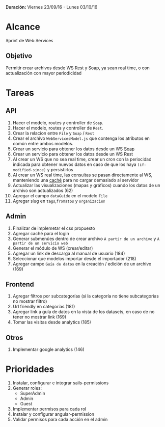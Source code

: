 **Duración:** Viernes 23/09/16 - Lunes 03/10/16

# Alcance
Sprint de Web Services

## Objetivo
Permitir crear archivos desde WS Rest y Soap, ya sean real time, o con actualización con mayor periodicidad

# Tareas

## API
1. Hacer el modelo, routes y controller de `Soap`.
2. Hacer el modelo, routes y controller de `Rest`.
3. Crear la relacion entre `File` y `Soap` / `Rest`
4. Crear el archivo `WebServicesModel.js` que contenga los atributos en común entre ambos modelos.
5. Crear un servicio para obtener los datos desde un WS [Soap](https://github.com/vpulim/node-soap)
6. Crear un servicio para obtener los datos desde un WS Rest
7. Al crear un WS que no sea real time, crear un cron con la periocidad indicada para obtener nuevos datos
 en caso de que los haya `(if-modified-since)` y persistirlos
8. Al crear un WS real time, las consultas se pasan directamente al WS,
 manteniendo una [caché](https://github.com/ptarjan/node-cache) para no cargar demasiado al servidor
9. Actualizar las visualizaciones (mapas y gráficos) cuando los datos de un archivo son actualizados (62)
10. Agregar el campo `dataGuide` en el modelo `File`
11. Agregar slug en `tags`,`fromatos` y `organizacion`

## Admin
1. Finalizar de implemetar el css propuesto
2. Agregar caché para el login
3. Generar submenúes dentro de crear archivo `A partir de un archivo` y `A partir de un servicio web`
4. Generar el módulo de WS (crear/editar)
5. Agregar un link de descarga al manual de usuario (184)
6. Seleccionar que modelos importar desde el importador (218)
7. Agregar campo `Guía de datos` en la creación / edición de un archivo (169)

## Frontend
1. Agregar filtros por subcategorías (si la categoría no tiene subcategorías no mostrar filtro)
2. Url friendly en categorías (181)
3. Agregar link a guía de datos en la vista de los datasets, en caso de no tener no mostrar link (169)
4. Tomar las visitas desde analytics (185)

## Otros
1. Implementar google analytics (146)

# Prioridades
1. Instalar, configurar e integrar sails-permissions
2. Generar roles:
    - SuperAdmin
    - Admin
    - Guest
3. Implementar permisos para cada rol
4. Instalar y configurar angular-permission
5. Validar permisos para cada acción en el admin

